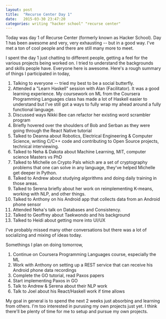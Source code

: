 ```yaml
---
layout: post
title:  "Recurse Center Day 1"
date:   2015-03-30 23:47:20
categories: writing "hacker school" "recurse center"
---
```


Today was day 1 of Recurse Center (formerly known as Hacker School). Day 1 has been awesome and very, very exhausting -- but in a good way. I've met a ton of cool people and there are still many more to meet.

I spent the day 1 just chatting to different people, getting a feel for the various projects being worked on. I tried to understand the backgrounds and skills people have. Everyone here is awesome. Here's a rough summary of things I participated in today,

1. Talking to everyone -- tried my best to be a social butterfly.
2. Attended a "Learn Haskell" session with Alan (Facilitator). It was a good learning experience. My coursework on ML from the Coursera Programming Languages class has made a lot of Haskell easier to understand but I've still got a ways to fully wrap my ahead around a fully functional language.
3. Discussed ways Nikki Bee can refactor her existing word scrambler program
4. Briefly hovered over the shoulders of Bob and Serban as they were going through the React Native tutorial
5.  Talked to Deanna about Robotics, Electrical Engineering & Computer Science, writing C/C++ code and contributing to Open Source projects, technical interviewing.
6. Talked to Neha & Dakota about Machine Learning, MIT, computer science Masters vs PhD
7. Talked to Michelle on Crypto Pals which are a set of cryptography problems that one can solve in any language, they've helped Michelle get deeper in Python.
8. Talked to Andrew about studying algorithms and doing daily training in those areas.
9. Talked to Serena briefly about her work on reimplementing K-means, working with NLP, and other things.
10. Talked to Anthony on his Android app that collects data from an Android phone sensor
11. Attended Neha's talk on Databases and Consistency.
12. Talked to Geoffrey about Taekwondo and his background
13. Talked to Heidi about getting more into UI/UX

I've probably missed many other conversations but there was a lot of socializing and mixing of ideas today.

Somethings I plan on doing tomorrow,

1. Continue on Coursera Programming Languages course, especially the ML
2. Work with Anthony on setting up a REST service that can receive his Android phone data recordings
3. Complete the GO tutorial, read Paxos papers
4. Start implementing Paxos in GO
5. Talk to Andrew & Serena about their NLP work
6. Talk to Joel about his React/Haskell work if time allows

My goal in general is to spend the next 2 weeks just absorbing and learning from others. I'm too interested in purusing my own projects just yet. I think there'll be plenty of time for me to setup and pursue my own projects.
 
